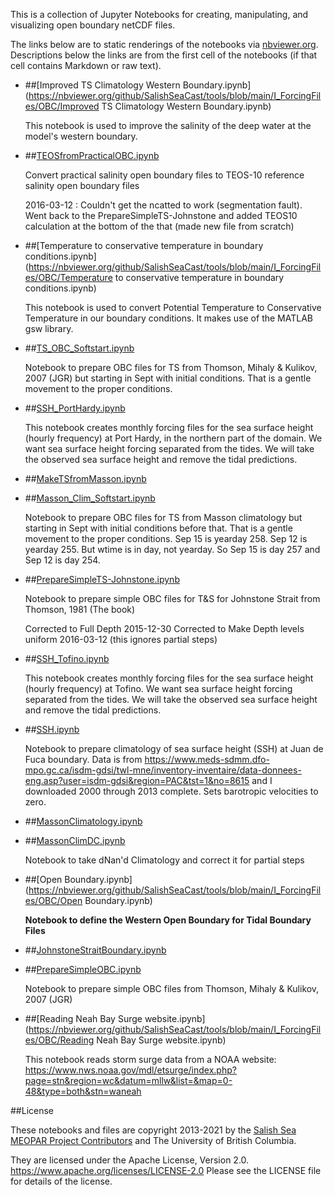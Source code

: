 This is a collection of Jupyter Notebooks for creating,
manipulating, and visualizing open boundary netCDF files.

The links below are to static renderings of the notebooks via
[nbviewer.org](https://nbviewer.org/).
Descriptions below the links are from the first cell of the notebooks
(if that cell contains Markdown or raw text).

* ##[Improved TS Climatology Western Boundary.ipynb](https://nbviewer.org/github/SalishSeaCast/tools/blob/main/I_ForcingFiles/OBC/Improved TS Climatology Western Boundary.ipynb)

    This notebook is used to improve the salinity of the deep water at the model's western boundary.

* ##[TEOSfromPracticalOBC.ipynb](https://nbviewer.org/github/SalishSeaCast/tools/blob/main/I_ForcingFiles/OBC/TEOSfromPracticalOBC.ipynb)

    Convert practical salinity open boundary files to TEOS-10 reference salinity open boundary files

    2016-03-12 : Couldn't get the ncatted to work (segmentation fault).  Went back to the PrepareSimpleTS-Johnstone and added TEOS10 calculation at the bottom of the that (made new file from scratch)

* ##[Temperature to conservative temperature in boundary conditions.ipynb](https://nbviewer.org/github/SalishSeaCast/tools/blob/main/I_ForcingFiles/OBC/Temperature to conservative temperature in boundary conditions.ipynb)

    This notebook is used to convert Potential Temperature to Conservative Temperature in our boundary conditions. It makes use of the MATLAB gsw library.

* ##[TS_OBC_Softstart.ipynb](https://nbviewer.org/github/SalishSeaCast/tools/blob/main/I_ForcingFiles/OBC/TS_OBC_Softstart.ipynb)

    Notebook to prepare OBC files for TS from Thomson, Mihaly & Kulikov, 2007 (JGR) but starting in Sept with initial conditions.  That is a gentle movement to the proper conditions.

* ##[SSH_PortHardy.ipynb](https://nbviewer.org/github/SalishSeaCast/tools/blob/main/I_ForcingFiles/OBC/SSH_PortHardy.ipynb)

    This notebook creates monthly forcing files for the sea surface height (hourly frequency) at Port Hardy, in the northern part of the domain. We want sea surface height forcing separated from the tides. We will take the observed sea surface height and remove the tidal predictions.

* ##[MakeTSfromMasson.ipynb](https://nbviewer.org/github/SalishSeaCast/tools/blob/main/I_ForcingFiles/OBC/MakeTSfromMasson.ipynb)

* ##[Masson_Clim_Softstart.ipynb](https://nbviewer.org/github/SalishSeaCast/tools/blob/main/I_ForcingFiles/OBC/Masson_Clim_Softstart.ipynb)

    Notebook to prepare OBC files for TS from Masson climatology but starting in Sept with initial conditions before that.  That is a gentle movement to the proper conditions.  Sep 15 is yearday 258. Sep 12 is yearday 255.  But wtime is in day, not yearday.  So Sep 15 is day 257 and Sep 12 is day 254.

* ##[PrepareSimpleTS-Johnstone.ipynb](https://nbviewer.org/github/SalishSeaCast/tools/blob/main/I_ForcingFiles/OBC/PrepareSimpleTS-Johnstone.ipynb)

    Notebook to prepare simple OBC files for T&S for Johnstone Strait from Thomson, 1981 (The book)

    Corrected to Full Depth 2015-12-30
    Corrected to Make Depth levels uniform 2016-03-12 (this ignores partial steps)

* ##[SSH_Tofino.ipynb](https://nbviewer.org/github/SalishSeaCast/tools/blob/main/I_ForcingFiles/OBC/SSH_Tofino.ipynb)

    This notebook creates monthly forcing files for the sea surface height (hourly frequency) at Tofino. We want sea surface height forcing separated from the tides. We will take the observed sea surface height and remove the tidal predictions.

* ##[SSH.ipynb](https://nbviewer.org/github/SalishSeaCast/tools/blob/main/I_ForcingFiles/OBC/SSH.ipynb)

    Notebook to prepare climatology of sea surface height (SSH) at Juan de Fuca boundary.  Data is from
    https://www.meds-sdmm.dfo-mpo.gc.ca/isdm-gdsi/twl-mne/inventory-inventaire/data-donnees-eng.asp?user=isdm-gdsi&region=PAC&tst=1&no=8615 and I downloaded 2000 through 2013 complete.  Sets barotropic velocities to zero.

* ##[MassonClimatology.ipynb](https://nbviewer.org/github/SalishSeaCast/tools/blob/main/I_ForcingFiles/OBC/MassonClimatology.ipynb)

* ##[MassonClimDC.ipynb](https://nbviewer.org/github/SalishSeaCast/tools/blob/main/I_ForcingFiles/OBC/MassonClimDC.ipynb)

    Notebook to take dNan'd Climatology and correct it for partial steps

* ##[Open Boundary.ipynb](https://nbviewer.org/github/SalishSeaCast/tools/blob/main/I_ForcingFiles/OBC/Open Boundary.ipynb)

    **Notebook to define the Western Open Boundary for Tidal Boundary Files**

* ##[JohnstoneStraitBoundary.ipynb](https://nbviewer.org/github/SalishSeaCast/tools/blob/main/I_ForcingFiles/OBC/JohnstoneStraitBoundary.ipynb)

* ##[PrepareSimpleOBC.ipynb](https://nbviewer.org/github/SalishSeaCast/tools/blob/main/I_ForcingFiles/OBC/PrepareSimpleOBC.ipynb)

    Notebook to prepare simple OBC files from Thomson, Mihaly & Kulikov, 2007 (JGR)

* ##[Reading Neah Bay Surge website.ipynb](https://nbviewer.org/github/SalishSeaCast/tools/blob/main/I_ForcingFiles/OBC/Reading Neah Bay Surge website.ipynb)

    This notebook reads storm surge data from a NOAA website:
    https://www.nws.noaa.gov/mdl/etsurge/index.php?page=stn&region=wc&datum=mllw&list=&map=0-48&type=both&stn=waneah


##License

These notebooks and files are copyright 2013-2021
by the [Salish Sea MEOPAR Project Contributors](https://github.com/SalishSeaCast/docs/blob/master/CONTRIBUTORS.rst)
and The University of British Columbia.

They are licensed under the Apache License, Version 2.0.
https://www.apache.org/licenses/LICENSE-2.0
Please see the LICENSE file for details of the license.
